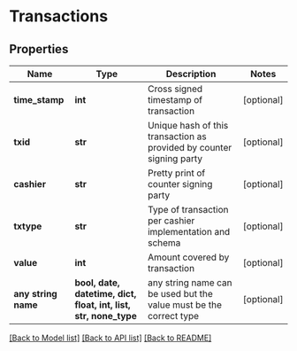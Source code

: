# Transactions


## Properties
Name | Type | Description | Notes
------------ | ------------- | ------------- | -------------
**time_stamp** | **int** | Cross signed timestamp of transaction | [optional] 
**txid** | **str** | Unique hash of this transaction as provided by counter signing party | [optional] 
**cashier** | **str** | Pretty print of counter signing party | [optional] 
**txtype** | **str** | Type of transaction per cashier implementation and schema | [optional] 
**value** | **int** | Amount covered by transaction | [optional] 
**any string name** | **bool, date, datetime, dict, float, int, list, str, none_type** | any string name can be used but the value must be the correct type | [optional]

[[Back to Model list]](../README.md#documentation-for-models) [[Back to API list]](../README.md#documentation-for-api-endpoints) [[Back to README]](../README.md)


